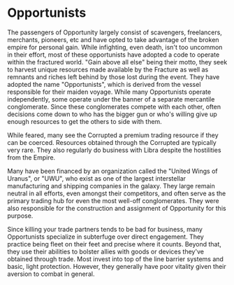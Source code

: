 # Opportunists
The passengers of Opportunity largely consist of scavengers, freelancers, merchants, pioneers, etc and have opted to take advantage of the broken empire for personal gain. While infighting, even death, isn't too uncommon in their effort, most of these opportunists have adopted a code to operate within the fractured world. "Gain above all else" being their motto, they seek to harvest unique resources made available by the Fracture as well as remnants and riches left behind by those lost during the event. They have adopted the name "Opportunists", which is derived from the vessel responsible for their maiden voyage.
While many Opportunists operate independently, some operate under the banner of a separate mercantile conglomerate. Since these conglomerates compete with each other, often decisions come down to who has the bigger gun or who's willing give up enough resources to get the others to side with them.

While feared, many see the Corrupted a premium trading resource if they can be coerced. Resources obtained through the Corrupted are typically very rare. They also regularly do business with Libra despite the hostilities from the Empire.

Many have been financed by an organization called the "United Wings of Uranus", or "UWU", who exist as one of the largest interstellar manufacturing and shipping companies in the galaxy. They large remain neutral in all efforts, even amongst their competitors, and often serve as the primary trading hub for even the most well-off conglomerates. They were also responsible for the construction and assignment of Opportunity for this purpose.

Since killing your trade partners tends to be bad for business, many Opportunists specialize in subterfuge over direct engagement. They practice being fleet on their feet and precise where it counts. Beyond that, they use their abilities to bolster allies with goods or devices they've obtained through trade. Most invest into top of the line barrier systems and basic, light protection. However, they generally have poor vitality given their aversion to combat in general.
